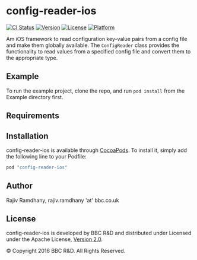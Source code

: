 # config-reader-ios

[![CI Status](http://img.shields.io/travis/ramdhany/config-reader-ios.svg?style=flat)](https://travis-ci.org/ramdhany/config-reader-ios)
[![Version](https://img.shields.io/cocoapods/v/config-reader-ios.svg?style=flat)](http://cocoapods.org/pods/config-reader-ios)
[![License](https://img.shields.io/cocoapods/l/config-reader-ios.svg?style=flat)](http://cocoapods.org/pods/config-reader-ios)
[![Platform](https://img.shields.io/cocoapods/p/config-reader-ios.svg?style=flat)](http://cocoapods.org/pods/config-reader-ios)

Am iOS framework to read configuration key-value pairs from a config file and make them globally available. The `ConfigReader` class provides the functionality to read values from a specified config file and convert them to the appropriate type.

## Example

To run the example project, clone the repo, and run `pod install` from the Example directory first.

## Requirements

## Installation

config-reader-ios is available through [CocoaPods](http://cocoapods.org). To install
it, simply add the following line to your Podfile:

```ruby
pod "config-reader-ios"
```

## Author

Rajiv Ramdhany, rajiv.ramdhany 'at' bbc.co.uk

## License

config-reader-ios is developed by BBC R&D and distributed under Licensed under the Apache License, [Version 2.0](http://www.apache.org/licenses/LICENSE-2.0). 

© Copyright 2016 BBC R&D. All Rights Reserved. 
